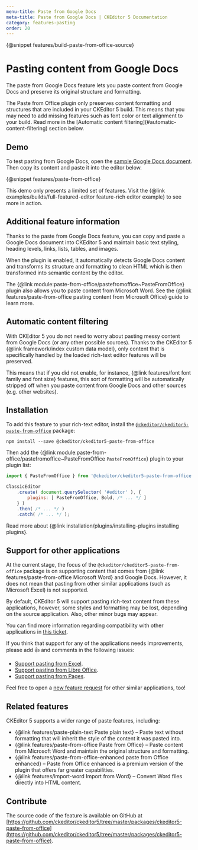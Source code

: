```yaml
---
menu-title: Paste from Google Docs
meta-title: Paste from Google Docs | CKEditor 5 Documentation
category: features-pasting
order: 20
---
```


{@snippet features/build-paste-from-office-source}

# Pasting content from Google Docs

The paste from Google Docs feature lets you paste content from Google Docs and preserve its original structure and formatting.

<info-box info>
	The Paste from Office plugin only preserves content formatting and structures that are included in your CKEditor&nbsp;5 build. This means that you may need to add missing features such as font color or text alignment to your build. Read more in the [Automatic content filtering](#automatic-content-filtering) section below.
</info-box>

## Demo

To test pasting from Google Docs, open the [sample Google Docs document](https://docs.google.com/document/d/1a9YzJidjxRPrxY9BL4ZReNFkPAgd_ItnZoFxcjSiJ4U/edit?usp=sharing). Then copy its content and paste it into the editor below.

{@snippet features/paste-from-office}

<info-box info>
	This demo only presents a limited set of features. Visit the {@link examples/builds/full-featured-editor feature-rich editor example} to see more in action.
</info-box>

## Additional feature information

Thanks to the paste from Google Docs feature, you can copy and paste a Google Docs document into CKEditor&nbsp;5 and maintain basic text styling, heading levels, links, lists, tables, and images.

When the plugin is enabled, it automatically detects Google Docs content and transforms its structure and formatting to clean HTML which is then transformed into semantic content by the editor.

The {@link module:paste-from-office/pastefromoffice~PasteFromOffice} plugin also allows you to paste content from Microsoft Word. See the {@link features/paste-from-office pasting content from Microsoft Office} guide to learn more.

## Automatic content filtering

With CKEditor&nbsp;5 you do not need to worry about pasting messy content from Google Docs (or any other possible sources). Thanks to the CKEditor&nbsp;5 {@link framework/index custom data model}, only content that is specifically handled by the loaded rich-text editor features will be preserved.

This means that if you did not enable, for instance, {@link features/font font family and font size} features, this sort of formatting will be automatically stripped off when you paste content from Google Docs and other sources (e.g. other websites).

## Installation

To add this feature to your rich-text editor, install the [`@ckeditor/ckeditor5-paste-from-office`](https://www.npmjs.com/package/@ckeditor/ckeditor5-paste-from-office) package:

```
npm install --save @ckeditor/ckeditor5-paste-from-office
```

Then add the {@link module:paste-from-office/pastefromoffice~PasteFromOffice `PasteFromOffice`} plugin to your plugin list:

```js
import { PasteFromOffice } from '@ckeditor/ckeditor5-paste-from-office';

ClassicEditor
	.create( document.querySelector( '#editor' ), {
		plugins: [ PasteFromOffice, Bold, /* ... */ ]
	} )
	.then( /* ... */ )
	.catch( /* ... */ );
```

<info-box info>
	Read more about {@link installation/plugins/installing-plugins installing plugins}.
</info-box>

## Support for other applications

At the current stage, the focus of the `@ckeditor/ckeditor5-paste-from-office` package is on supporting content that comes from {@link features/paste-from-office Microsoft Word} and Google Docs. However, it does not mean that pasting from other similar applications (such as Microsoft Excel) is not supported.

By default, CKEditor&nbsp;5 will support pasting rich-text content from these applications, however, some styles and formatting may be lost, depending on the source application. Also, other minor bugs may appear.

You can find more information regarding compatibility with other applications in [this ticket](https://github.com/ckeditor/ckeditor5/issues/1184#issuecomment-409828069).

If you think that support for any of the applications needs improvements, please add 👍 and comments in the following issues:

* [Support pasting from Excel](https://github.com/ckeditor/ckeditor5/issues/2513).
* [Support pasting from Libre Office](https://github.com/ckeditor/ckeditor5/issues/2520).
* [Support pasting from Pages](https://github.com/ckeditor/ckeditor5/issues/2527).

Feel free to open a [new feature request](https://github.com/ckeditor/ckeditor5/issues/new/choose) for other similar applications, too!

## Related features

CKEditor&nbsp;5 supports a wider range of paste features, including:
* {@link features/paste-plain-text Paste plain text} &ndash; Paste text without formatting that will inherit the style of the content it was pasted into.
* {@link features/paste-from-office Paste from Office} &ndash; Paste content from Microsoft Word and maintain the original structure and formatting.
* {@link features/paste-from-office-enhanced paste from Office enhanced} &ndash; Paste from Office enhanced is a premium version of the plugin that offers far greater capabilities.
* {@link features/import-word Import from Word} &ndash; Convert Word files directly into HTML content.

## Contribute

The source code of the feature is available on GitHub at [https://github.com/ckeditor/ckeditor5/tree/master/packages/ckeditor5-paste-from-office](https://github.com/ckeditor/ckeditor5/tree/master/packages/ckeditor5-paste-from-office).

